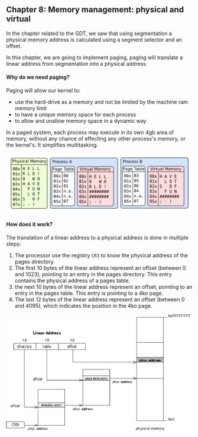 ## Chapter 8: Memory management: physical and virtual

In the chapter related to the GDT, we saw that using segmentation a physical memory address is calculated using a segment selector and an offset.

In this chapter, we are going to implement paging, paging will translate a linear address from segmentation into a physical address.

#### Why do we need paging?

Paging will allow our kernel to:

* use the hard-drive as a memory and not be limited by the machine ram memory limit
* to have a unique memory space for each process
* to allow and unallow memory space in a dynamic way

In a paged system, each process may execute in its own 4gb area of memory, without any chance of effecting any other process's memory, or the kernel's. It simplifies multitasking.

![Processes memories](./processes.png)

#### How does it work?

The translation of a linear address to a physical address is done in multiple steps:

1. The processor use the registry `CR3` to know the physical address of the pages directory.
2. The first 10 bytes of the linear address represent an offset (between 0 and 1023), pointing to an entry in the pages directory. This entry contains the physical address of a pages table.
3. the next 10 bytes of the linear address represent an offset, pointing to an entry in the pages table. This entry is pointing to a 4ko page.
4. The last 12 bytes of the linear address represent an offset (between 0 and 4095), which indicates the position in the 4ko page.

![Address translation](./paging_memory.png)

